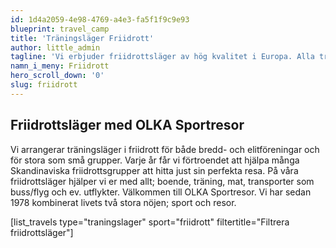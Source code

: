 ```yaml
---
id: 1d4a2059-4e98-4769-a4e3-fa5f1f9c9e93
blueprint: travel_camp
title: 'Träningsläger Friidrott'
author: little_admin
tagline: 'Vi erbjuder friidrottsläger av hög kvalitet i Europa. Alla träningsläger är kvalitetssäkrade av OLKA.'
namn_i_meny: Friidrott
hero_scroll_down: '0'
slug: friidrott
---
```

<h2>Friidrottsläger med OLKA Sportresor</h2>
<p class="p1"><span class="s1">Vi arrangerar träningsläger i friidrott för både bredd- och elitföreningar och för stora som små grupper. Varje år får vi förtroendet att hjälpa många Skandinaviska friidrottsgrupper att hitta just sin perfekta resa. </span>På våra friidrottsläger hjälper vi er med allt; boende, träning, mat, transporter som buss/flyg och ev. utflykter. Välkommen till OLKA Sportresor. Vi har sedan 1978 kombinerat livets två stora nöjen; sport och resor.</p>
<p>[list_travels type="traningslager" sport="friidrott" filtertitle="Filtrera friidrottsläger"]</p>
